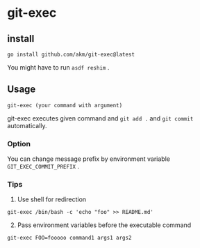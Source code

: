 # git-exec

## install

```
go install github.com/akm/git-exec@latest
```

You might have to run `asdf reshim` .

## Usage

```
git-exec (your command with argument)
```

git-exec executes given command and `git add .` and `git commit` automatically.

### Option

You can change message prefix by environment variable `GIT_EXEC_COMMIT_PREFIX` .

### Tips

1. Use shell for redirection

```
git-exec /bin/bash -c 'echo "foo" >> README.md'
```

2. Pass environment variables before the executable command

```
git-exec FOO=fooooo command1 args1 args2
```
